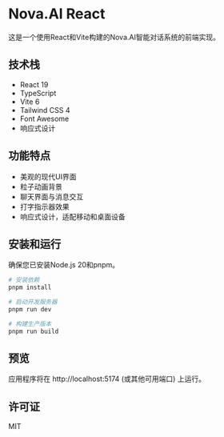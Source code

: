 # Nova.AI React

这是一个使用React和Vite构建的Nova.AI智能对话系统的前端实现。

## 技术栈

- React 19
- TypeScript
- Vite 6
- Tailwind CSS 4
- Font Awesome
- 响应式设计

## 功能特点

- 美观的现代UI界面
- 粒子动画背景
- 聊天界面与消息交互
- 打字指示器效果
- 响应式设计，适配移动和桌面设备

## 安装和运行

确保您已安装Node.js 20和pnpm。

```bash
# 安装依赖
pnpm install

# 启动开发服务器
pnpm run dev

# 构建生产版本
pnpm run build
```

## 预览

应用程序将在 http://localhost:5174 (或其他可用端口) 上运行。

## 许可证

MIT
